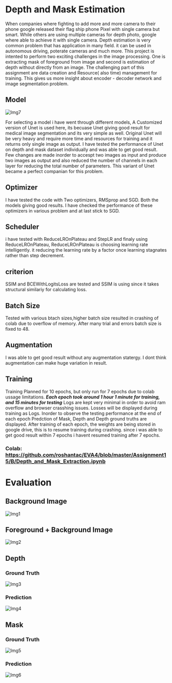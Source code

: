 # Depth and Mask Estimation
When companies where fighting to add more and more camera to their phone google released their flag ship phone Pixel with single camera but smart. While others are using multiple cameras for depth photo, google where able to achieve it with single camera. Depth estimation is very common problem that has application in many field. it can be used in autonomous driving, poterate cameras and much more. This project is intented to perform two exciting challenges in the image processing. One is extracting mask of foreground from image and second is estimation of depth without directly from an image. The challenging part of this assignment are data creation and Resource( also time)  management for training. This gives us more insight about encoder - decoder network and image segmentation problem. 


## Model

![Img7 ](Images/Unet_.jpg)

For selecting a model i have went through different models, A Customized version of Unet is used here, its becuase Unet giving good result for medical image segmentation and its very simple as well. Original Unet will be very heavy and require more time and resources for training and it returns only single image as output. I have tested the performance of Unet on depth and mask dataset individually and was able to get good result. Few changes are made inorder to accespt two images as input and produce two images as output and also reduced the number of channels in each layer for reducing the total number of parameters. This variant of Unet became a perfect companian for this problem.

## Optimizer
I have tested the code with Two optimizers, RMSprop and SGD. Both the models giving good results. I have checked the performance of these optimizers in various problem and at last stick to SGD. 

## Scheduler
i have tested with ReduceLROnPlateau and StepLR and finaly using ReduceLROnPlateau, ReduceLROnPlateau is choosing learning rate intelligently. it reducing the learning rate by a factor once learning stagnates rather than step decrement.

## criterion
SSIM and BCEWithLogitsLoss are tested and SSIM is using since it takes structural similariy for calculating loss. 

## Batch Size
Tested with various btach sizes,higher batch size resulted in crashing of colab due to overflow of memory. After many trial and errors batch size is fixed to 48.

## Augmentation
I was able to get good result without any augmentation statergy. I dont think augmentation can make huge variation in result.

## Training 
Training Planned for 10 epochs, but only run for 7 epochs due to colab ussage limitations. ***Each epoch took around 1 hour 1 minute  for training, and 15 minutes for testing***
Logs are kept very minimal in order to avoid ram overflow and browser crasshing issues. Losses will be displayed during training as Logs. Inorder to observe the testing performance at the end of each epoch Predction of Mask, Depth and Depth ground truths are displayed.
After training of each epoch, the weights are being stored in google drive, this is to resume training during crashing. since i was able to get good result within 7 epochs i havent resumed training after 7 epochs. 



### Colab: https://github.com/roshantac/EVA4/blob/master/Assignment15/B/Depth_and_Mask_Extraction.ipynb 

# Evaluation 

## Background Image

![Img1 ](Images/bg.png)

## Foreground + Background Image

![Img2 ](Images/fgbg.png)

## Depth

### Ground Truth

![Img3 ](Images/depth_GT.png)

### Prediction

![Img4 ](Images/depth_Pred.png)

## Mask

### Ground Truth

![Img5 ](Images/mask_GT.png)

### Prediction

![Img6 ](Images/mask_Pred.png)




